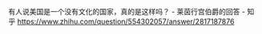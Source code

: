 有人说美国是一个没有文化的国家，真的是这样吗？ - 莱茵行宫伯爵的回答 - 知乎
https://www.zhihu.com/question/554302057/answer/2817187876
